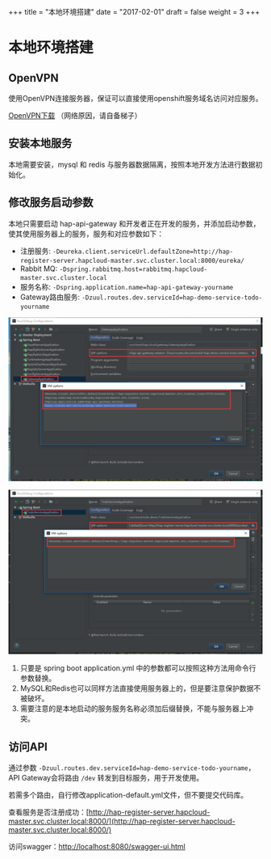 +++
title = "本地环境搭建"
date = "2017-02-01"
draft = false
weight = 3
+++

# 本地环境搭建

## OpenVPN

使用OpenVPN连接服务器，保证可以直接使用openshift服务域名访问对应服务。

[OpenVPN下载](https://openvpn.net/index.php/open-source/downloads.html) （网络原因，请自备梯子）

## 安装本地服务

本地需要安装，mysql 和 redis 与服务器数据隔离，按照本地开发方法进行数据初始化。

## 修改服务启动参数

本地只需要启动 hap-api-gateway 和开发者正在开发的服务，并添加启动参数，使其使用服务器上的服务，服务和对应参数如下：

- 注册服务: `-Deureka.client.serviceUrl.defaultZone=http://hap-register-server.hapcloud-master.svc.cluster.local:8000/eureka/`
- Rabbit MQ: `-Dspring.rabbitmq.host=rabbitmq.hapcloud-master.svc.cluster.local`
- 服务名称: `-Dspring.application.name=hap-api-gateway-yourname`
- Gateway路由服务: `-Dzuul.routes.dev.serviceId=hap-demo-service-todo-yourname`

![](./images/change-gateway-boot-value.png)

![](./images/change-demo-boot-value.png)

1. 只要是 spring boot application.yml 中的参数都可以按照这种方法用命令行参数替换。
2. MySQL和Redis也可以同样方法直接使用服务器上的，但是要注意保护数据不被破坏。
3. 需要注意的是本地启动的服务服务名称必须加后缀替换，不能与服务器上冲突。

## 访问API

通过参数 `-Dzuul.routes.dev.serviceId=hap-demo-service-todo-yourname`， API Gateway会将路由 `/dev` 转发到目标服务，用于开发使用。

若需多个路由，自行修改application-default.yml文件，但不要提交代码库。

查看服务是否注册成功：[http://hap-register-server.hapcloud-master.svc.cluster.local:8000/](http://hap-register-server.hapcloud-master.svc.cluster.local:8000/)

访问swagger：[http://localhost:8080/swagger-ui.html](http://localhost:8080/swagger-ui.html)